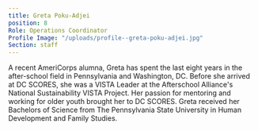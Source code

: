 ```yaml
---
title: Greta Poku-Adjei
position: 8
Role: Operations Coordinator
Profile Image: "/uploads/profile--greta-poku-adjei.jpg"
Section: staff
---
```


A recent AmeriCorps alumna, Greta has spent the last eight years in the after-school field in Pennsylvania and Washington, DC. Before she arrived at DC SCORES, she was a VISTA Leader at the Afterschool Alliance's National Sustainability VISTA Project. Her passion for mentoring and working for older youth brought her to DC SCORES. Greta received her Bachelors of Science from The Pennsylvania State University in Human Development and Family Studies.